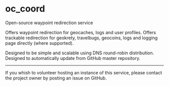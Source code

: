 # oc_coord
Open-source waypoint redirection service

Offers waypoint redirection for geocaches, logs and user profiles.
Offers trackable redirection for geokrety, travelbugs, geocoins, logs and logging page directly (where supported).

Designed to be simple and scalable using DNS round-robin distribution.
Designed to automatically update from GitHub master repository.

-----
If you whish to volunteer hosting an instance of this service, please contact the project owner by posting an issue on GitHub.
